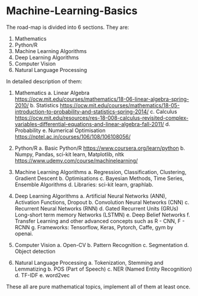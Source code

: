 # Machine-Learning-Basics

The road-map is divided into 6 sections. They are:

1. Mathematics
2. Python/R
3. Machine Learning Algorithms
4. Deep Learning Algorithms
5. Computer Vision
6. Natural Language Processing

In detailed description of them:

1. Mathematics
   a. Linear Algebra
   https://ocw.mit.edu/courses/mathematics/18-06-linear-algebra-spring-2010/
   b. Statistics
   https://ocw.mit.edu/courses/mathematics/18-05-introduction-to-probability-and-statistics-spring-2014/
   c. Calculus
   https://ocw.mit.edu/resources/res-18-008-calculus-revisited-complex-variables-differential-equations-and-linear-algebra-fall-2011/
   d. Probability
   e. Numerical Optimisation
   https://nptel.ac.in/courses/106/108/106108056/

2. Python/R
   a. Basic Python/R
   https://www.coursera.org/learn/python
   b. Numpy, Pandas, sci-kit learn, Matplotlib, nltk
   https://www.udemy.com/course/machinelearning/

3. Machine Learning Algorithms
   a. Regression, Classification, Clustering, Gradient Descent
   b. Optimisations
   c. Bayesian Methods, Time Series, Ensemble Algorithms
   d. Libraries: sci-kit learn, graphlab.

4. Deep Learning Algorithms
   a. Artificial Neural Networks (ANN), Activation Functions, Dropout
   b. Convolution Neural Networks (CNN)
   c. Recurrent Neural Networks (RNN)
   d. Gated Recurrent Units (GRUs) Long-short term memory Networks (LSTMN)
   e. Deep Belief Networks
   f. Transfer Learning and other advanced concepts such as R - CNN, F - RCNN
   g. Frameworks: Tensorflow, Keras, Pytorch, Caffe, gym by openai.

5. Computer Vision
   a. Open-CV
   b. Pattern Recognition
   c. Segmentation
   d. Object detection

6. Natural Language Processing
   a. Tokenization, Stemming and Lemmatizing
   b. POS (Part of Speech)
   c. NER (Named Entity Recognition)
   d. TF-IDF
   e. word2vec

These all are pure mathematical topics, implement all of them at least once.
